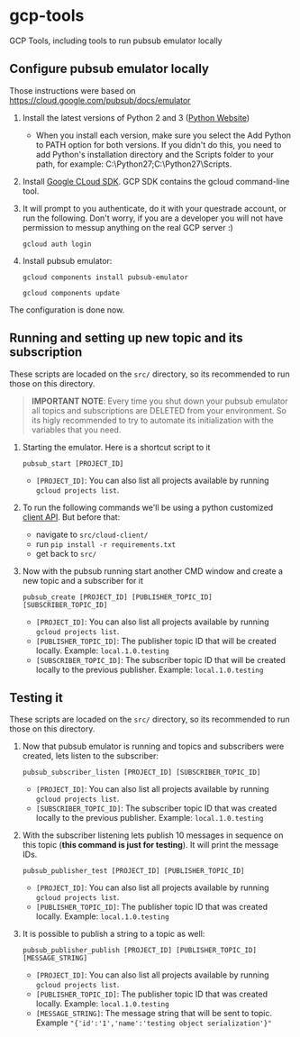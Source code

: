 # gcp-tools

GCP Tools, including tools to run pubsub emulator locally


## Configure pubsub emulator locally
Those instructions were based on https://cloud.google.com/pubsub/docs/emulator


1. Install the latest versions of Python 2 and 3 ([Python Website](https://www.python.org/downloads/windows/))
    - When you install each version, make sure you select the Add Python to PATH option for both versions. If you didn't do this, you need to add Python's installation directory and the Scripts folder to your path, for example: C:\Python27\;C:\Python27\Scripts\.
1. Install [Google CLoud SDK](https://cloud.google.com/sdk/docs/). GCP SDK contains the gcloud command-line tool.
1. It will prompt to you authenticate, do it with your questrade account, or run the following. Don't worry, if you are a developer you will not have permission to messup anything on the real GCP server :)

    `gcloud auth login`
1. Install pubsub emulator:

    `gcloud components install pubsub-emulator`

    `gcloud components update`

The configuration is done now.

## Running and setting up new topic and its subscription
These scripts are locaded on the `src/` directory, so its recommended to run those on this directory.

> **IMPORTANT NOTE**: Every time you shut down your pubsub emulator all topics and subscriptions are DELETED from your environment. So its higly recommended to try to automate its initialization with the variables that you need.

1. Starting the emulator. Here is a shortcut script to it

    `pubsub_start [PROJECT_ID]`
    - `[PROJECT_ID]`: You can also list all projects available by running `gcloud projects list`.

1. To run the following commands we'll be using a python customized [client API](https://github.com/GoogleCloudPlatform/python-docs-samples/tree/master/pubsub/cloud-client). But before that:
    
    - navigate to `src/cloud-client/`
    - run `pip install -r requirements.txt`
    - get back to `src/`
1. Now with the pubsub running start another CMD window and create a new topic and a subscriber for it

    `pubsub_create [PROJECT_ID] [PUBLISHER_TOPIC_ID] [SUBSCRIBER_TOPIC_ID]`
    - `[PROJECT_ID]`:  You can also list all projects available by running `gcloud projects list`.
    - `[PUBLISHER_TOPIC_ID]`: The publisher topic ID that will be created locally. Example: `local.1.0.testing`
    - `[SUBSCRIBER_TOPIC_ID]`: The subscriber topic ID that will be created locally to the previous publisher. Example: `local.1.0.testing`

## Testing it
These scripts are locaded on the `src/` directory, so its recommended to run those on this directory.

1. Now that pubsub emulator is running and topics and subscribers were created, lets listen to the subscriber:

    `pubsub_subscriber_listen [PROJECT_ID] [SUBSCRIBER_TOPIC_ID]`
    - `[PROJECT_ID]`:  You can also list all projects available by running `gcloud projects list`.
    - `[SUBSCRIBER_TOPIC_ID]`: The subscriber topic ID that was created locally to the previous publisher. Example: `local.1.0.testing`
1. With the subscriber listening lets publish 10 messages in sequence on this topic (**this command is just for testing**). It will print the message IDs.

    `pubsub_publisher_test [PROJECT_ID] [PUBLISHER_TOPIC_ID]`
    - `[PROJECT_ID]`:  You can also list all projects available by running `gcloud projects list`.
    - `[PUBLISHER_TOPIC_ID]`: The publisher topic ID that was created locally. Example: `local.1.0.testing`
1. It is possible to publish a string to a topic as well:

    `pubsub_publisher_publish [PROJECT_ID] [PUBLISHER_TOPIC_ID] [MESSAGE_STRING]`
    - `[PROJECT_ID]`:  You can also list all projects available by running `gcloud projects list`.
    - `[PUBLISHER_TOPIC_ID]`: The publisher topic ID that was created locally. Example: `local.1.0.testing`
    - `[MESSAGE_STRING]`: The message string that will be sent to topic. Example `"{'id':'1','name':'testing object serialization'}"`
